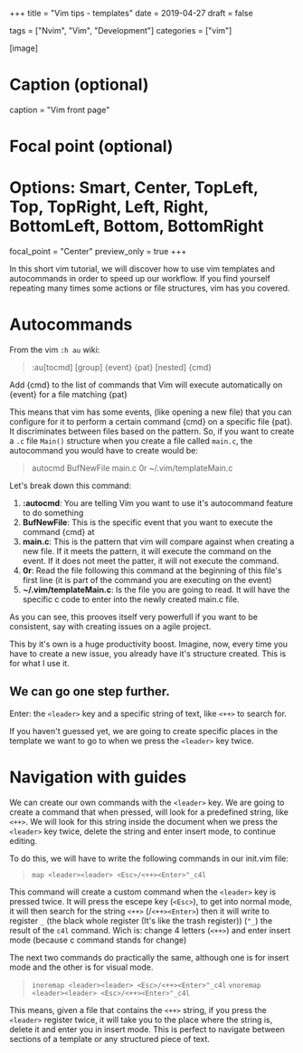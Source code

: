 +++
title = "Vim tips - templates"
date = 2019-04-27
draft = false

tags = ["Nvim", "Vim", "Development"]
categories = ["vim"]

[image]
  # Caption (optional)
  caption = "Vim front page"

  # Focal point (optional)
  # Options: Smart, Center, TopLeft, Top, TopRight, Left, Right, BottomLeft, Bottom, BottomRight
  focal_point = "Center"
  preview_only = true
+++

In this short vim tutorial, we will discover how to use vim templates and autocommands in order to speed up our workflow. If you find yourself repeating many times some actions or file structures, vim has you covered. 

# Autocommands

From the vim `:h au` wiki:

> :au[tocmd] [group] {event} {pat} [nested] {cmd}

Add {cmd} to the list of commands that Vim will execute automatically on {event} for a file matching {pat}

This means that vim has some events, (like opening a new file) that you can configure for it to perform a certain command {cmd} on a specific file {pat}. It discriminates between files based on the pattern. So, if you want to create a `.c` file `Main()` structure when you create a file called `main.c`, the autocommand you would have to create would be: 

> autocmd BufNewFile main.c 0r ~/.vim/templateMain.c

Let's break down this command:

1. **:autocmd**: You are telling Vim you want to use it's autocommand feature to do something
1. **BufNewFile**: This is the specific event that you want to execute the command {cmd} at
1. **main.c**: This is the pattern that vim will compare against when creating a new file. If it meets the pattern, it will execute the command on the event. If it does not meet the patter, it will not execute the command.
1. **0r**: Read the file following this command at the beginning of this file's first line (it is part of the command you are executing on the event)
1. **~/.vim/templateMain.c**: Is the file you are going to read. It will have the specific c code to enter into the newly created main.c file.

As you can see, this prooves itself very powerfull if you want to be consistent, say with creating issues on a agile project.

This by it's own is a huge productivity boost. Imagine, now, every time you have to create a new issue, you already have it's structure created. This is for what I use it.

## We can go one step further. 
Enter: the `<leader>` key and a specific string of text, like `<++>` to search for.

If you haven't guessed yet, we are going to create specific places in the template we want to go to when we press the `<leader>` key twice. 

# Navigation with guides
We can create our own commands with the `<leader>` key. We are going to create a command that when pressed, will look for a predefined string, like `<++>`. We will look for this string inside the document when we press the `<leader>` key twice, delete the string and enter insert mode, to continue editing.

To do this, we will have to write the following commands in our init.vim file:

> `map <leader><leader> <Esc>/<++><Enter>"_c4l`

This command will create a custom command when the `<leader>` key is pressed twice. It will press the escepe key (`<Esc>`), to get into normal mode, it will then search for the string `<++>` (/`<++><Enter>`) then it will write to register `_` (the black whole register (It's like the trash register)) (`"_`) the result of the `c4l` command. Wich is: change 4 letters (`<++>`) and enter insert mode (because c command stands for change)

The next two commands do practically the same, although one is for insert mode and the other is for visual mode.

> `inoremap <leader><leader> <Esc>/<++><Enter>"_c4l`
> `vnoremap <leader><leader> <Esc>/<++><Enter>"_c4l`

This means, given a file that contains the `<++>` string, if you press the `<leader>` register twice, it will take you to the place where the string is, delete it and enter you in insert mode. This is perfect to navigate between sections of a template or any structured piece of text.
